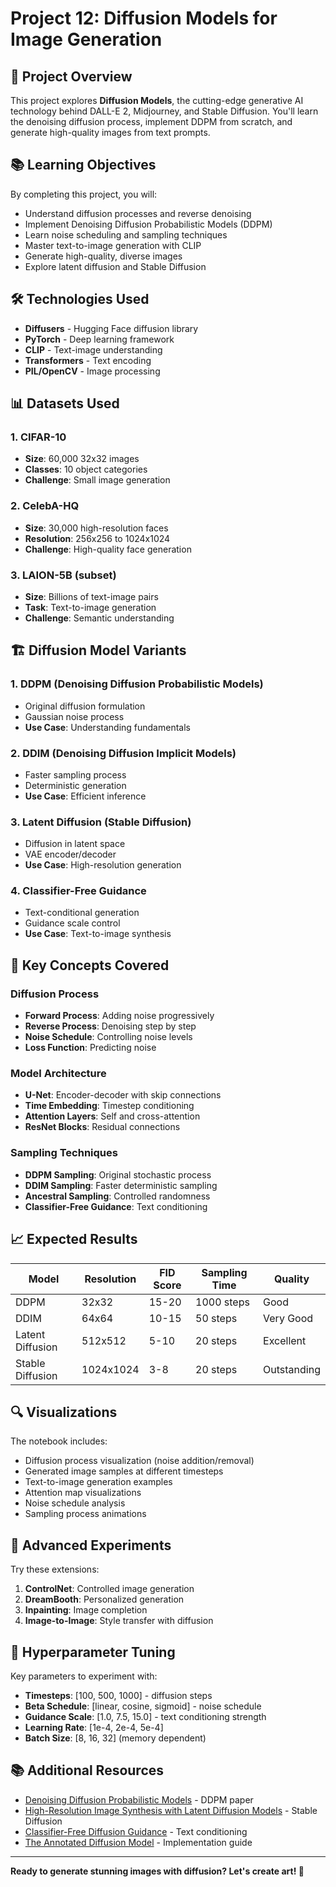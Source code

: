 # Project 12: Diffusion Models for Image Generation

## 🎯 Project Overview

This project explores **Diffusion Models**, the cutting-edge generative AI technology behind DALL-E 2, Midjourney, and Stable Diffusion. You'll learn the denoising diffusion process, implement DDPM from scratch, and generate high-quality images from text prompts.

## 📚 Learning Objectives

By completing this project, you will:
- Understand diffusion processes and reverse denoising
- Implement Denoising Diffusion Probabilistic Models (DDPM)
- Learn noise scheduling and sampling techniques
- Master text-to-image generation with CLIP
- Generate high-quality, diverse images
- Explore latent diffusion and Stable Diffusion

## 🛠️ Technologies Used

- **Diffusers** - Hugging Face diffusion library
- **PyTorch** - Deep learning framework
- **CLIP** - Text-image understanding
- **Transformers** - Text encoding
- **PIL/OpenCV** - Image processing

## 📊 Datasets Used

### 1. CIFAR-10
- **Size**: 60,000 32x32 images
- **Classes**: 10 object categories
- **Challenge**: Small image generation

### 2. CelebA-HQ
- **Size**: 30,000 high-resolution faces
- **Resolution**: 256x256 to 1024x1024
- **Challenge**: High-quality face generation

### 3. LAION-5B (subset)
- **Size**: Billions of text-image pairs
- **Task**: Text-to-image generation
- **Challenge**: Semantic understanding

## 🏗️ Diffusion Model Variants

### 1. DDPM (Denoising Diffusion Probabilistic Models)
- Original diffusion formulation
- Gaussian noise process
- **Use Case**: Understanding fundamentals

### 2. DDIM (Denoising Diffusion Implicit Models)
- Faster sampling process
- Deterministic generation
- **Use Case**: Efficient inference

### 3. Latent Diffusion (Stable Diffusion)
- Diffusion in latent space
- VAE encoder/decoder
- **Use Case**: High-resolution generation

### 4. Classifier-Free Guidance
- Text-conditional generation
- Guidance scale control
- **Use Case**: Text-to-image synthesis

## 🎯 Key Concepts Covered

### Diffusion Process
- **Forward Process**: Adding noise progressively
- **Reverse Process**: Denoising step by step
- **Noise Schedule**: Controlling noise levels
- **Loss Function**: Predicting noise

### Model Architecture
- **U-Net**: Encoder-decoder with skip connections
- **Time Embedding**: Timestep conditioning
- **Attention Layers**: Self and cross-attention
- **ResNet Blocks**: Residual connections

### Sampling Techniques
- **DDPM Sampling**: Original stochastic process
- **DDIM Sampling**: Faster deterministic sampling
- **Ancestral Sampling**: Controlled randomness
- **Classifier-Free Guidance**: Text conditioning

## 📈 Expected Results

| Model | Resolution | FID Score | Sampling Time | Quality |
|-------|------------|-----------|---------------|---------|
| DDPM | 32x32 | 15-20 | 1000 steps | Good |
| DDIM | 64x64 | 10-15 | 50 steps | Very Good |
| Latent Diffusion | 512x512 | 5-10 | 20 steps | Excellent |
| Stable Diffusion | 1024x1024 | 3-8 | 20 steps | Outstanding |

## 🔍 Visualizations

The notebook includes:
- Diffusion process visualization (noise addition/removal)
- Generated image samples at different timesteps
- Text-to-image generation examples
- Attention map visualizations
- Noise schedule analysis
- Sampling process animations

## 🚀 Advanced Experiments

Try these extensions:
1. **ControlNet**: Controlled image generation
2. **DreamBooth**: Personalized generation
3. **Inpainting**: Image completion
4. **Image-to-Image**: Style transfer with diffusion

## 🔧 Hyperparameter Tuning

Key parameters to experiment with:
- **Timesteps**: [100, 500, 1000] - diffusion steps
- **Beta Schedule**: [linear, cosine, sigmoid] - noise schedule
- **Guidance Scale**: [1.0, 7.5, 15.0] - text conditioning strength
- **Learning Rate**: [1e-4, 2e-4, 5e-4]
- **Batch Size**: [8, 16, 32] (memory dependent)

## 📚 Additional Resources

- [Denoising Diffusion Probabilistic Models](https://arxiv.org/abs/2006.11239) - DDPM paper
- [High-Resolution Image Synthesis with Latent Diffusion Models](https://arxiv.org/abs/2112.10752) - Stable Diffusion
- [Classifier-Free Diffusion Guidance](https://arxiv.org/abs/2207.12598) - Text conditioning
- [The Annotated Diffusion Model](https://huggingface.co/blog/annotated-diffusion) - Implementation guide

---

**Ready to generate stunning images with diffusion? Let's create art! 🎨**

